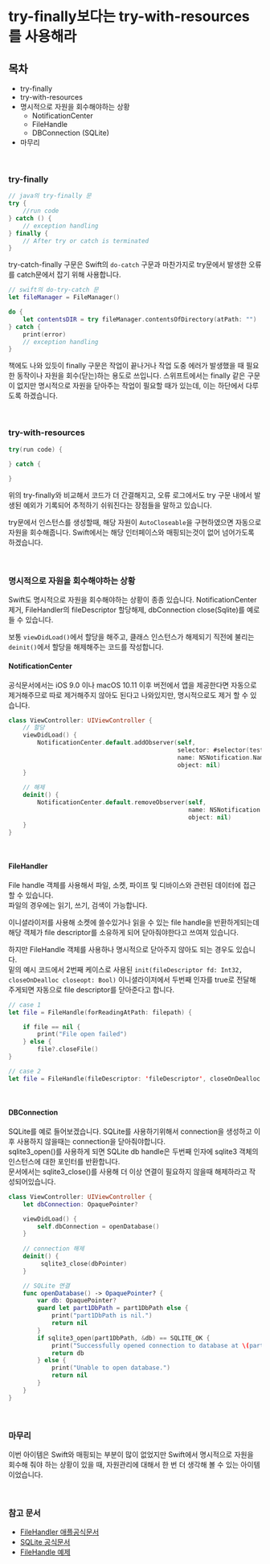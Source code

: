 # try-finally보다는 try-with-resources를 사용해라

## 목차
- try-finally
- try-with-resources
- 명시적으로 자원을 회수해야하는 상황
    - NotificationCenter
    - FileHandle
    - DBConnection (SQLite)
- 마무리

<br>

### try-finally
```java
// java의 try-finally 문
try {
    //run code
} catch () {
    // exception handling
} finally {
    // After try or catch is terminated
}
```

try-catch-finally 구문은 Swift의 ```do-catch``` 구문과 마찬가지로 try문에서 발생한 오류를 catch문에서 잡기 위해 사용합니다.

```swift
// swift의 do-try-catch 문
let fileManager = FileManager()

do {
    let contentsDIR = try fileManager.contentsOfDirectory(atPath: "")
} catch {
    print(error)
    // exception handling
}
```

책에도 나와 있듯이 finally 구문은 작업이 끝나거나 작업 도중 에러가 발생했을 때 필요한 동작이나 자원을 회수(닫는)하는 용도로 쓰입니다. 
스위프트에서는 finally 같은 구문이 없지만 명시적으로 자원을 닫아주는 작업이 필요할 때가 있는데, 이는 하단에서 다루도록 하겠습니다.

<br>

### try-with-resources

```java
try(run code) {
    
} catch {

}
```
위의 try-finally와 비교해서 코드가 더 간결해지고, 오류 로그에서도 try 구문 내에서 발생된 예외가 기록되어 추적하기 쉬워진다는 장점들을 말하고 있습니다.

try문에서 인스턴스를 생성할때, 해당 자원이 `AutoCloseable`을 구현하였으면 자동으로 자원을 회수해줍니다. Swift에서는 해당 인터페이스와 매핑되는것이 없어 넘어가도록 하겠습니다.

<br>

### 명시적으로 자원을 회수해야하는 상황
Swift도 명시적으로 자원을 회수해야하는 상황이 종종 있습니다. NotificationCenter 제거, FileHandler의 fileDescriptor 할당해제, dbConnection close(Sqlite)를 예로 들 수 있습니다.

보통 `viewDidLoad()`에서 할당을 해주고, 클래스 인스턴스가 해제되기 직전에 불리는 `deinit()`에서 할당을 해제해주는 코드를 작성합니다.

#### NotificationCenter
공식문서에서는 iOS 9.0 이나  macOS 10.11 이후 버전에서 앱을 제공한다면 자동으로 제거해주므로 따로 제거해주지 않아도 된다고 나와있지만, 명시적으로도 제거 할 수 있습니다.

```Swift
class ViewController: UIViewController {
    // 할당
    viewDidLoad() {
        NotificationCenter.default.addObserver(self, 
                                               selector: #selector(testFunc), 
                                               name: NSNotification.Name(rawValue: "testButton"),
                                               object: nil)
    }
    
    // 해제
    deinit() {
        NotificationCenter.default.removeObserver(self,
                                                  name: NSNotification.Name(rawValue: "testButton"),
                                                  object: nil) 
    }
}

```
<br>

#### FileHandler
File handle 객체를 사용해서 파일, 소켓, 파이프 및 디바이스와 관련된 데이터에 접근 할 수 있습니다. <br>
파일의 경우에는 읽기, 쓰기, 검색이 가능합니다.
<br>

이니셜라이저를 사용해 소켓에 쓸수있거나 읽을 수 있는 file handle을 반환하게되는데 해당 객체가 file descriptor를 소유하게 되어 닫아줘야한다고 쓰여져 있습니다. <br>

하지만 FileHandle 객체를 사용하나 명시적으로 닫아주지 않아도 되는 경우도 있습니다. <br>
밑의 예시 코드에서 2번째 케이스로 사용된 `init(fileDescriptor fd: Int32, 
closeOnDealloc closeopt: Bool)` 이니셜라이저에서 두번째 인자를 true로 전달해주게되면 자동으로 file descriptor를 닫아준다고 합니다.


```Swift
// case 1
let file = FileHandle(forReadingAtPath: filepath) {

    if file == nil {
        print("File open failed")
    } else {
        file?.closeFile()
}

// case 2
let file = FileHandle(fileDescriptor: 'fileDescriptor', closeOnDealloc: true)
```

<br>

#### DBConnection
SQLite를 예로 들어보겠습니다. SQLite를 사용하기위해서 connection을 생성하고 이후 사용하지 않을때는 connection을 닫아줘야합니다. <br>
sqlite3_open()를 사용하게 되면 SQLite db handle은 두번째 인자에 sqlite3 객체의 인스턴스에 대한 포인터를 반환합니다. <br>
문서에서는 sqlite3_close()를 사용해 더 이상 연결이 필요하지 않을때 해제하라고 작성되어있습니다.

```Swift
class ViewController: UIViewController {
    let dbConnection: OpaquePointer?

    viewDidLoad() {
        self.dbConnection = openDatabase()
    }
    
    // connection 해제
    deinit() {
         sqlite3_close(dbPointer)
    }

    // SQLite 연결
    func openDatabase() -> OpaquePointer? {
        var db: OpaquePointer?
        guard let part1DbPath = part1DbPath else {
            print("part1DbPath is nil.")
            return nil
        }
        if sqlite3_open(part1DbPath, &db) == SQLITE_OK {
            print("Successfully opened connection to database at \(part1DbPath)")
            return db
        } else {
            print("Unable to open database.")
            return nil
        }
    }
}

```

<br>

### 마무리

이번 아이템은 Swift와 매핑되는 부분이 많이 없었지만 Swift에서 명시적으로 자원을 회수해 줘야 하는 상황이 있을 때, 자원관리에 대해서 한 번 더 생각해 볼 수 있는 아이템이었습니다.

<br> 

### 참고 문서
- [FileHandler 애플공식문서](https://developer.apple.com/documentation/foundation/filehandle)
- [SQLite 공식문서](https://sqlite.org/c3ref/open.html)
- [FileHandle 예제](https://www.techotopia.com/index.php/Working_with_Files_in_Swift_on_iOS_8)
